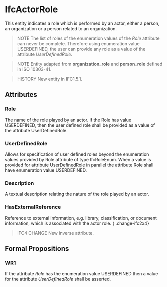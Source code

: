 # IfcActorRole

This entity indicates a role which is performed by an actor, either a person, an organization or a person related to an organization.

> NOTE  The list of roles of the enumeration values of the _Role_ attribute can never be complete. Therefore using enumeration value USERDEFINED, the user can provide any role as a value of the attribute _UserDefinedRole_.

> NOTE  Entity adapted from **organization_role** and **person_role** defined in ISO 10303-41.

> HISTORY  New entity in IFC1.5.1.

## Attributes

### Role
The name of the role played by an actor. If the Role has value USERDEFINED, then
the user defined role shall be provided as a value of the attribute UserDefinedRole.

### UserDefinedRole
Allows for specification of user defined roles beyond the 
enumeration values provided by Role attribute of type IfcRoleEnum. 
When a value is provided for attribute UserDefinedRole in parallel 
the attribute Role shall have enumeration value USERDEFINED.

### Description
A textual description relating the nature of the role played by an actor.

### HasExternalReference
Reference to external information, e.g. library, classification, or document information, which is associated with the actor role.
{ .change-ifc2x4}
> IFC4 CHANGE  New inverse attribute.

## Formal Propositions

### WR1
If the attribute _Role_ has the enumeration value USERDEFINED then a value for the attribute _UserDefinedRole_ shall be asserted.
